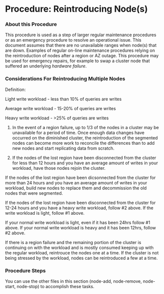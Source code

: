 # Procedure:  Reintroducing Node(s)

### About this Procedure

This procedure is used as a step of larger regular maintenance procedures or as an emergency procedure to resolve an operational issue.  This document assumes that there are no unavailable ranges when node(s) that are down.
Examples of regular on-line maintenance procedures relying on the reintroduction of nodes after a region or AZ outage.
This procedure may be used for emergency repairs, for example to swap a cluster node that suffered an underlying *hardware failure*. 


### Considerations For Reintroducing Multiple Nodes

Definition:

Light write workload - less than 10% of queries are writes

Average write workload - 15-20% of queries are writes

Heavy write workload - >25% of queries are writes


1. In the event of a region failure, up to 1/3 of the nodes in a cluster may be unavailable for a period of time.  Once enough data changes have occurred on the diminished cluster, the reintroduction of the segmented nodes can become more work to reconcile the differences than to add new nodes and start replicating data from scratch.

2. If the nodes of the lost region have been disconnected from the cluster for less than 12 hours and you have an average amount of writes in your workload, have those nodes rejoin the cluster.

If the nodes of the lost region have been dicsonnected from the cluster for more than 24 hours and you have an average amount of writes in your workload, build new nodes to replace them and decommission the old nodes that were segmented.

If the nodes of the lost region have been disconnected from the cluster for 12-24 hours and you have a heavy write workload, follow #2 above.  If the write workload is light, follow #1 above.

If your normal write workload is light, even if it has been 24hrs follow #1 above.  If your normal write workload is heavy and it has been 12hrs, follow #2 above.

If there is a region failure and the remaining portion of the cluster is continuing on with the workload and is mostly consumed keeping up with the regular workload, reintrouce the nodes one at a time.  If the cluster is not being stressed by the workload, nodes can be reintroduced a few at a time.


### Procedure Steps

You can use the other files in this section (node-add, node-remove, node-start, node-stop) to accomplish these tasks.
